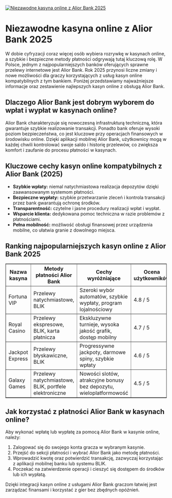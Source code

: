 [![Niezawodne kasyna online z Alior Bank 2025](https://123-caf.pages.dev/gitsignup.png)](https://vrmoo.ru/Bt82HjjY)

<h1>Niezawodne kasyna online z Alior Bank 2025</h1>  <p>W dobie cyfryzacji coraz więcej osób wybiera rozrywkę w kasynach online, a szybkie i bezpieczne metody płatności odgrywają tutaj kluczową rolę. W Polsce, jednym z najpopularniejszych banków oferujących sprawne przelewy internetowe jest Alior Bank. Rok 2025 przynosi liczne zmiany i nowe możliwości dla graczy korzystających z usług kasyn online kompatybilnych z tym bankiem. Poniżej przedstawiamy najważniejsze informacje oraz zestawienie najlepszych kasyn online z obsługą Alior Bank.</p>  <h2>Dlaczego Alior Bank jest dobrym wyborem do wpłat i wypłat w kasynach online?</h2> <p>Alior Bank charakteryzuje się nowoczesną infrastrukturą techniczną, która gwarantuje szybkie realizowanie transakcji. Ponadto bank oferuje wysoki poziom bezpieczeństwa, co jest kluczowe przy operacjach finansowych w środowisku online. Dzięki aplikacji mobilnej Alior Bank, użytkownicy mogą w każdej chwili kontrolować swoje saldo i historię przelewów, co zwiększa komfort i zaufanie do procesu płatności w kasynach.</p>  <h2>Kluczowe cechy kasyn online kompatybilnych z Alior Bank (2025)</h2> <ul>   <li><strong>Szybkie wpłaty:</strong> niemal natychmiastowa realizacja depozytów dzięki zaawansowanym systemom płatności.</li>   <li><strong>Bezpieczne wypłaty:</strong> szybkie przetwarzanie zleceń i kontrola transakcji przez bank gwarantują ochronę środków.</li>   <li><strong>Transparentność:</strong> czytelne i jasne procedury realizacji wpłat i wypłat.</li>   <li><strong>Wsparcie klienta:</strong> dedykowana pomoc techniczna w razie problemów z płatnościami.</li>   <li><strong>Pełna mobilność:</strong> możliwość obsługi finansowej przez urządzenia mobilne, co ułatwia granie z dowolnego miejsca.</li> </ul>  <h2>Ranking najpopularniejszych kasyn online z Alior Bank 2025</h2> <table border="1" cellpadding="8" cellspacing="0" style="border-collapse: collapse; width: 100%;">   <thead>     <tr>       <th>Nazwa kasyna</th>       <th>Metody płatności Alior Bank</th>       <th>Cechy wyróżniające</th>       <th>Ocena użytkowników</th>     </tr>   </thead>   <tbody>     <tr>       <td>Fortuna VIP</td>       <td>Przelewy natychmiastowe, BLIK</td>       <td>Szeroki wybór automatów, szybkie wypłaty, program lojalnościowy</td>       <td>4.8 / 5</td>     </tr>     <tr>       <td>Royal Casino</td>       <td>Przelewy ekspresowe, BLIK, karta płatnicza</td>       <td>Ekskluzywne turnieje, wysoka jakość grafik, dostęp mobilny</td>       <td>4.7 / 5</td>     </tr>     <tr>       <td>Jackpot Express</td>       <td>Przelewy błyskawiczne, BLIK</td>       <td>Progressywne jackpoty, darmowe spiny, szybkie wpłaty</td>       <td>4.6 / 5</td>     </tr>     <tr>       <td>Galaxy Games</td>       <td>Przelewy natychmiastowe, BLIK, portfele elektroniczne</td>       <td>Nowości slotów, atrakcyjne bonusy bez depozytu, wieloplatformowość</td>       <td>4.5 / 5</td>     </tr>   </tbody> </table>  <h2>Jak korzystać z płatności Alior Bank w kasynach online?</h2> <p>Aby wykonać wpłatę lub wypłatę za pomocą Alior Bank w kasynie online, należy:</p> <ol>   <li>Zalogować się do swojego konta gracza w wybranym kasynie.</li>   <li>Przejść do sekcji płatności i wybrać Alior Bank jako metodę płatności.</li>   <li>Wprowadzić kwotę oraz potwierdzić transakcję, zazwyczaj korzystając z aplikacji mobilnej banku lub systemu BLIK.</li>   <li>Poczekać na zatwierdzenie operacji i cieszyć się dostępem do środków lub ich wypłatą.</li> </ol>  <p>Dzięki integracji kasyn online z usługami Alior Bank graczom łatwiej jest zarządzać finansami i korzystać z gier bez zbędnych opóźnień.</p>